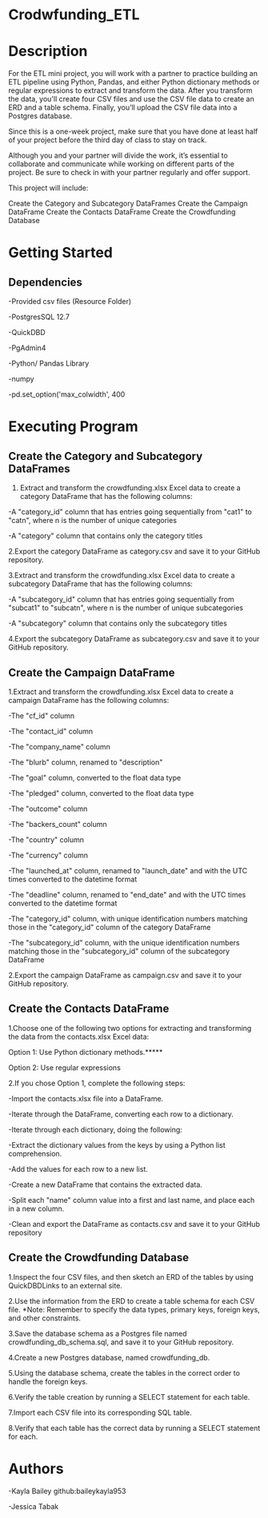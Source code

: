# Crodwfunding_ETL

# Description
For the ETL mini project, you will work with a partner to practice building an ETL pipeline using Python, Pandas, and either Python dictionary methods or regular expressions to extract and transform the data. After you transform the data, you'll create four CSV files and use the CSV file data to create an ERD and a table schema. Finally, you’ll upload the CSV file data into a Postgres database.

Since this is a one-week project, make sure that you have done at least half of your project before the third day of class to stay on track.

Although you and your partner will divide the work, it’s essential to collaborate and communicate while working on different parts of the project. Be sure to check in with your partner regularly and offer support.

This project will include: 

Create the Category and Subcategory DataFrames
Create the Campaign DataFrame
Create the Contacts DataFrame
Create the Crowdfunding Database


# Getting Started
## Dependencies

-Provided csv files (Resource Folder)

-PostgresSQL 12.7

-QuickDBD

-PgAdmin4

-Python/ Pandas Library

-numpy

-pd.set_option('max_colwidth', 400


 # Executing Program
## Create the Category and Subcategory DataFrames
1. Extract and transform the crowdfunding.xlsx Excel data to create a category DataFrame that has the following columns:

-A "category_id" column that has entries going sequentially from "cat1" to "catn", where n is the number of unique categories

-A "category" column that contains only the category titles


2.Export the category DataFrame as category.csv and save it to your GitHub repository.


3.Extract and transform the crowdfunding.xlsx Excel data to create a subcategory DataFrame that has the following columns:

-A "subcategory_id" column that has entries going sequentially from "subcat1" to "subcatn", where n is the number of unique subcategories

-A "subcategory" column that contains only the subcategory titles


4.Export the subcategory DataFrame as subcategory.csv and save it to your GitHub repository.


## Create the Campaign DataFrame

1.Extract and transform the crowdfunding.xlsx Excel data to create a campaign DataFrame has the following columns:

-The "cf_id" column

-The "contact_id" column

-The "company_name" column

-The "blurb" column, renamed to "description"

-The "goal" column, converted to the float data type

-The "pledged" column, converted to the float data type

-The "outcome" column

-The "backers_count" column

-The "country" column

-The "currency" column

-The "launched_at" column, renamed to "launch_date" and with the UTC times converted to the datetime format

-The "deadline" column, renamed to "end_date" and with the UTC times converted to the datetime format

-The "category_id" column, with unique identification numbers matching those in the "category_id" column of the category DataFrame

-The "subcategory_id" column, with the unique identification numbers matching those in the "subcategory_id" column of the subcategory DataFrame

2.Export the campaign DataFrame as campaign.csv and save it to your GitHub repository.


## Create the Contacts DataFrame

1.Choose one of the following two options for extracting and transforming the data from the contacts.xlsx Excel data:

Option 1: Use Python dictionary methods.*****

Option 2: Use regular expressions

2.If you chose Option 1, complete the following steps:

-Import the contacts.xlsx file into a DataFrame.

-Iterate through the DataFrame, converting each row to a dictionary.

-Iterate through each dictionary, doing the following:

-Extract the dictionary values from the keys by using a Python list comprehension.

-Add the values for each row to a new list.

-Create a new DataFrame that contains the extracted data.

-Split each "name" column value into a first and last name, and place each in a new column.

-Clean and export the DataFrame as contacts.csv and save it to your GitHub repository

## Create the Crowdfunding Database

1.Inspect the four CSV files, and then sketch an ERD of the tables by using QuickDBDLinks to an external site.

2.Use the information from the ERD to create a table schema for each CSV file.
*Note: Remember to specify the data types, primary keys, foreign keys, and other constraints.

3.Save the database schema as a Postgres file named crowdfunding_db_schema.sql, and save it to your GitHub repository.

4.Create a new Postgres database, named crowdfunding_db.

5.Using the database schema, create the tables in the correct order to handle the foreign keys.

6.Verify the table creation by running a SELECT statement for each table.

7.Import each CSV file into its corresponding SQL table.

8.Verify that each table has the correct data by running a SELECT statement for each.



# Authors


-Kayla Bailey     github:baileykayla953

-Jessica Tabak






















